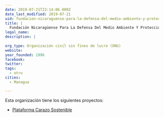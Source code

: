```yaml
---
date: 2019-07-21T23:14:06.000Z
date_last_modified: 2019-07-21
uid: fundacion-nicaraguense-para-la-defensa-del-medio-ambiente-y-proteccion-de-los-recursos-naturales-fundenatura
title: |
  Fundación Nicaragüense Para La Defensa Del Medio Ambiente Y Protección De Los Recursos Naturales (Fundenatura)
legal_name: 
description: |
  
org_type: Organización civil sin fines de lucro (ONG)
website: 
year_founded: 1996
facebook: 
twitter: 
tags:
  - otro
cities: 
  - Managua

---
```


Esta organización tiene los siguientes proyectos:

- [Plataforma Carazo Sostenible](/proyectos/plataforma-carazo-sostenible)

